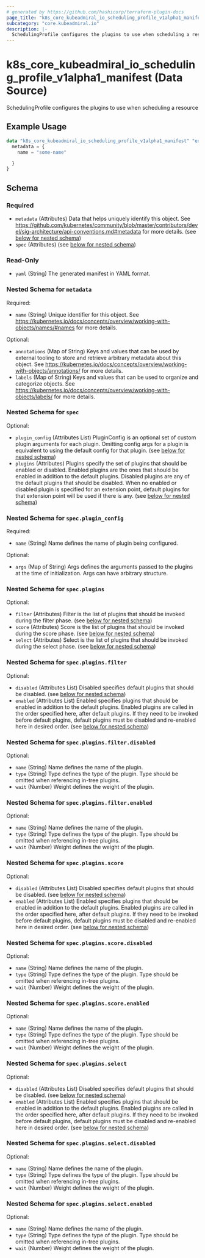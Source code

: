 ```yaml
---
# generated by https://github.com/hashicorp/terraform-plugin-docs
page_title: "k8s_core_kubeadmiral_io_scheduling_profile_v1alpha1_manifest Data Source - terraform-provider-k8s"
subcategory: "core.kubeadmiral.io"
description: |-
  SchedulingProfile configures the plugins to use when scheduling a resource
---
```


# k8s_core_kubeadmiral_io_scheduling_profile_v1alpha1_manifest (Data Source)

SchedulingProfile configures the plugins to use when scheduling a resource

## Example Usage

```terraform
data "k8s_core_kubeadmiral_io_scheduling_profile_v1alpha1_manifest" "example" {
  metadata = {
    name = "some-name"

  }
}
```

<!-- schema generated by tfplugindocs -->
## Schema

### Required

- `metadata` (Attributes) Data that helps uniquely identify this object. See https://github.com/kubernetes/community/blob/master/contributors/devel/sig-architecture/api-conventions.md#metadata for more details. (see [below for nested schema](#nestedatt--metadata))
- `spec` (Attributes) (see [below for nested schema](#nestedatt--spec))

### Read-Only

- `yaml` (String) The generated manifest in YAML format.

<a id="nestedatt--metadata"></a>
### Nested Schema for `metadata`

Required:

- `name` (String) Unique identifier for this object. See https://kubernetes.io/docs/concepts/overview/working-with-objects/names/#names for more details.

Optional:

- `annotations` (Map of String) Keys and values that can be used by external tooling to store and retrieve arbitrary metadata about this object. See https://kubernetes.io/docs/concepts/overview/working-with-objects/annotations/ for more details.
- `labels` (Map of String) Keys and values that can be used to organize and categorize objects. See https://kubernetes.io/docs/concepts/overview/working-with-objects/labels/ for more details.


<a id="nestedatt--spec"></a>
### Nested Schema for `spec`

Optional:

- `plugin_config` (Attributes List) PluginConfig is an optional set of custom plugin arguments for each plugin. Omitting config args for a plugin is equivalent to using the default config for that plugin. (see [below for nested schema](#nestedatt--spec--plugin_config))
- `plugins` (Attributes) Plugins specify the set of plugins that should be enabled or disabled. Enabled plugins are the ones that should be enabled in addition to the default plugins. Disabled plugins are any of the default plugins that should be disabled. When no enabled or disabled plugin is specified for an extension point, default plugins for that extension point will be used if there is any. (see [below for nested schema](#nestedatt--spec--plugins))

<a id="nestedatt--spec--plugin_config"></a>
### Nested Schema for `spec.plugin_config`

Required:

- `name` (String) Name defines the name of plugin being configured.

Optional:

- `args` (Map of String) Args defines the arguments passed to the plugins at the time of initialization. Args can have arbitrary structure.


<a id="nestedatt--spec--plugins"></a>
### Nested Schema for `spec.plugins`

Optional:

- `filter` (Attributes) Filter is the list of plugins that should be invoked during the filter phase. (see [below for nested schema](#nestedatt--spec--plugins--filter))
- `score` (Attributes) Score is the list of plugins that should be invoked during the score phase. (see [below for nested schema](#nestedatt--spec--plugins--score))
- `select` (Attributes) Select is the list of plugins that should be invoked during the select phase. (see [below for nested schema](#nestedatt--spec--plugins--select))

<a id="nestedatt--spec--plugins--filter"></a>
### Nested Schema for `spec.plugins.filter`

Optional:

- `disabled` (Attributes List) Disabled specifies default plugins that should be disabled. (see [below for nested schema](#nestedatt--spec--plugins--filter--disabled))
- `enabled` (Attributes List) Enabled specifies plugins that should be enabled in addition to the default plugins. Enabled plugins are called in the order specified here, after default plugins. If they need to be invoked before default plugins, default plugins must be disabled and re-enabled here in desired order. (see [below for nested schema](#nestedatt--spec--plugins--filter--enabled))

<a id="nestedatt--spec--plugins--filter--disabled"></a>
### Nested Schema for `spec.plugins.filter.disabled`

Optional:

- `name` (String) Name defines the name of the plugin.
- `type` (String) Type defines the type of the plugin. Type should be omitted when referencing in-tree plugins.
- `wait` (Number) Weight defines the weight of the plugin.


<a id="nestedatt--spec--plugins--filter--enabled"></a>
### Nested Schema for `spec.plugins.filter.enabled`

Optional:

- `name` (String) Name defines the name of the plugin.
- `type` (String) Type defines the type of the plugin. Type should be omitted when referencing in-tree plugins.
- `wait` (Number) Weight defines the weight of the plugin.



<a id="nestedatt--spec--plugins--score"></a>
### Nested Schema for `spec.plugins.score`

Optional:

- `disabled` (Attributes List) Disabled specifies default plugins that should be disabled. (see [below for nested schema](#nestedatt--spec--plugins--score--disabled))
- `enabled` (Attributes List) Enabled specifies plugins that should be enabled in addition to the default plugins. Enabled plugins are called in the order specified here, after default plugins. If they need to be invoked before default plugins, default plugins must be disabled and re-enabled here in desired order. (see [below for nested schema](#nestedatt--spec--plugins--score--enabled))

<a id="nestedatt--spec--plugins--score--disabled"></a>
### Nested Schema for `spec.plugins.score.disabled`

Optional:

- `name` (String) Name defines the name of the plugin.
- `type` (String) Type defines the type of the plugin. Type should be omitted when referencing in-tree plugins.
- `wait` (Number) Weight defines the weight of the plugin.


<a id="nestedatt--spec--plugins--score--enabled"></a>
### Nested Schema for `spec.plugins.score.enabled`

Optional:

- `name` (String) Name defines the name of the plugin.
- `type` (String) Type defines the type of the plugin. Type should be omitted when referencing in-tree plugins.
- `wait` (Number) Weight defines the weight of the plugin.



<a id="nestedatt--spec--plugins--select"></a>
### Nested Schema for `spec.plugins.select`

Optional:

- `disabled` (Attributes List) Disabled specifies default plugins that should be disabled. (see [below for nested schema](#nestedatt--spec--plugins--select--disabled))
- `enabled` (Attributes List) Enabled specifies plugins that should be enabled in addition to the default plugins. Enabled plugins are called in the order specified here, after default plugins. If they need to be invoked before default plugins, default plugins must be disabled and re-enabled here in desired order. (see [below for nested schema](#nestedatt--spec--plugins--select--enabled))

<a id="nestedatt--spec--plugins--select--disabled"></a>
### Nested Schema for `spec.plugins.select.disabled`

Optional:

- `name` (String) Name defines the name of the plugin.
- `type` (String) Type defines the type of the plugin. Type should be omitted when referencing in-tree plugins.
- `wait` (Number) Weight defines the weight of the plugin.


<a id="nestedatt--spec--plugins--select--enabled"></a>
### Nested Schema for `spec.plugins.select.enabled`

Optional:

- `name` (String) Name defines the name of the plugin.
- `type` (String) Type defines the type of the plugin. Type should be omitted when referencing in-tree plugins.
- `wait` (Number) Weight defines the weight of the plugin.
